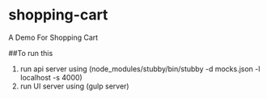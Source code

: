 # shopping-cart
A Demo For Shopping Cart

##To run this
1. run api server using (node_modules/stubby/bin/stubby -d mocks.json -l localhost -s 4000)
2. run UI server using (gulp server)
